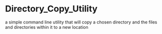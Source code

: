 # Directory_Copy_Utility
a simple command line utility that will copy a chosen directory and the files and directories within it to a new location
